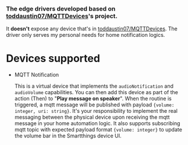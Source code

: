 ### The edge drivers developed based on [toddaustin07/MQTTDevices](https://github.com/toddaustin07/MQTTDevices)'s project.

It **doesn't** expose any device that's in [toddaustin07/MQTTDevices](https://github.com/toddaustin07/MQTTDevices). The driver only serves my personal needs for home notification logics.

# Devices supported
- MQTT Notification

  This is a virtual device that implements the ```audioNotification``` and ```audioVolume``` capabilities. You can then add this device as part of the action (Then) to "**Play message on speaker**". When the routine is triggered, a mqtt message will be published with payload ```{volume: integer, uri: string}```. It's your responsibility to implement the real messaging between the physical device upon receiving the mqtt message in your home automation logic. It also supports subscribing mqtt topic with expected payload format ```{volume: integer}``` to update the volume bar in the Smartthings device UI.
